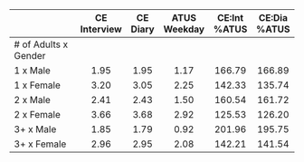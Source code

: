 
|                      | CE<br>Interview |  CE<br>Diary | ATUS<br>Weekday | CE:Int<br>%ATUS | CE:Dia<br>%ATUS |
| -------------------- | :----------: | :----------: | :----------: | :----------: | :----------: |
| # of Adults x Gender |              |              |              |              |              |
| 1 x Male             |         1.95 |         1.95 |         1.17 |       166.79 |       166.89 |
| 1 x Female           |         3.20 |         3.05 |         2.25 |       142.33 |       135.74 |
| 2 x Male             |         2.41 |         2.43 |         1.50 |       160.54 |       161.72 |
| 2 x Female           |         3.66 |         3.68 |         2.92 |       125.53 |       126.20 |
| 3+ x Male            |         1.85 |         1.79 |         0.92 |       201.96 |       195.75 |
| 3+ x Female          |         2.96 |         2.95 |         2.08 |       142.21 |       141.54 |

